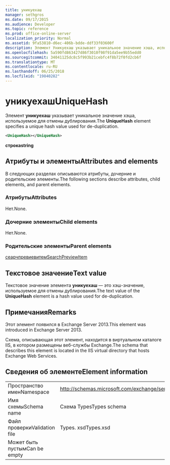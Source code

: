 ```yaml
---
title: уникуехаш
manager: sethgros
ms.date: 09/17/2015
ms.audience: Developer
ms.topic: reference
ms.prod: office-online-server
localization_priority: Normal
ms.assetid: 9fa53810-d6ec-406b-bdde-ddf33f03600f
description: Элемент Уникуехаш указывает уникальное значение хэша, используемое для отмены дублирования.
ms.openlocfilehash: 5a590fd863427d86f3010f98f91da5ee9b55edd0
ms.sourcegitcommit: 34041125dc8c5f993b21cebfc4f8b72f0fd2cb6f
ms.translationtype: MT
ms.contentlocale: ru-RU
ms.lasthandoff: 06/25/2018
ms.locfileid: "19840282"
---
```

# <a name="uniquehash"></a><span data-ttu-id="8f0ae-103">уникуехаш</span><span class="sxs-lookup"><span data-stu-id="8f0ae-103">UniqueHash</span></span>

<span data-ttu-id="8f0ae-104">Элемент **уникуехаш** указывает уникальное значение хэша, используемое для отмены дублирования.</span><span class="sxs-lookup"><span data-stu-id="8f0ae-104">The **UniqueHash** element specifies a unique hash value used for de-duplication.</span></span> 
  
```XML
<UniqueHash></UniqueHash>
```

 <span data-ttu-id="8f0ae-105">**строка**</span><span class="sxs-lookup"><span data-stu-id="8f0ae-105">**string**</span></span>
## <a name="attributes-and-elements"></a><span data-ttu-id="8f0ae-106">Атрибуты и элементы</span><span class="sxs-lookup"><span data-stu-id="8f0ae-106">Attributes and elements</span></span>

<span data-ttu-id="8f0ae-107">В следующих разделах описываются атрибуты, дочерние и родительские элементы.</span><span class="sxs-lookup"><span data-stu-id="8f0ae-107">The following sections describe attributes, child elements, and parent elements.</span></span>
  
### <a name="attributes"></a><span data-ttu-id="8f0ae-108">Атрибуты</span><span class="sxs-lookup"><span data-stu-id="8f0ae-108">Attributes</span></span>

<span data-ttu-id="8f0ae-109">Нет.</span><span class="sxs-lookup"><span data-stu-id="8f0ae-109">None.</span></span>
  
### <a name="child-elements"></a><span data-ttu-id="8f0ae-110">Дочерние элементы</span><span class="sxs-lookup"><span data-stu-id="8f0ae-110">Child elements</span></span>

<span data-ttu-id="8f0ae-111">Нет.</span><span class="sxs-lookup"><span data-stu-id="8f0ae-111">None.</span></span>
  
### <a name="parent-elements"></a><span data-ttu-id="8f0ae-112">Родительские элементы</span><span class="sxs-lookup"><span data-stu-id="8f0ae-112">Parent elements</span></span>

[<span data-ttu-id="8f0ae-113">сеарчпревиевитем</span><span class="sxs-lookup"><span data-stu-id="8f0ae-113">SearchPreviewItem</span></span>](searchpreviewitem.md)
  
## <a name="text-value"></a><span data-ttu-id="8f0ae-114">Текстовое значение</span><span class="sxs-lookup"><span data-stu-id="8f0ae-114">Text value</span></span>

<span data-ttu-id="8f0ae-115">Текстовое значение элемента **уникуехаш** — это хэш-значение, используемое для отмены дублирования.</span><span class="sxs-lookup"><span data-stu-id="8f0ae-115">The text value of the **UniqueHash** element is a hash value used for de-duplication.</span></span> 
  
## <a name="remarks"></a><span data-ttu-id="8f0ae-116">Примечания</span><span class="sxs-lookup"><span data-stu-id="8f0ae-116">Remarks</span></span>

<span data-ttu-id="8f0ae-117">Этот элемент появился в Exchange Server 2013.</span><span class="sxs-lookup"><span data-stu-id="8f0ae-117">This element was introduced in Exchange Server 2013.</span></span>
  
<span data-ttu-id="8f0ae-118">Схема, описывающая этот элемент, находится в виртуальном каталоге IIS, в котором размещены веб-службы Exchange.</span><span class="sxs-lookup"><span data-stu-id="8f0ae-118">The schema that describes this element is located in the IIS virtual directory that hosts Exchange Web Services.</span></span>
  
## <a name="element-information"></a><span data-ttu-id="8f0ae-119">Сведения об элементе</span><span class="sxs-lookup"><span data-stu-id="8f0ae-119">Element information</span></span>

|||
|:-----|:-----|
|<span data-ttu-id="8f0ae-120">Пространство имен</span><span class="sxs-lookup"><span data-stu-id="8f0ae-120">Namespace</span></span>  <br/> |http://schemas.microsoft.com/exchange/services/2006/types  <br/> |
|<span data-ttu-id="8f0ae-121">Имя схемы</span><span class="sxs-lookup"><span data-stu-id="8f0ae-121">Schema name</span></span>  <br/> |<span data-ttu-id="8f0ae-122">Схема Types</span><span class="sxs-lookup"><span data-stu-id="8f0ae-122">Types schema</span></span>  <br/> |
|<span data-ttu-id="8f0ae-123">Файл проверки</span><span class="sxs-lookup"><span data-stu-id="8f0ae-123">Validation file</span></span>  <br/> |<span data-ttu-id="8f0ae-124">Types. xsd</span><span class="sxs-lookup"><span data-stu-id="8f0ae-124">Types.xsd</span></span>  <br/> |
|<span data-ttu-id="8f0ae-125">Может быть пустым</span><span class="sxs-lookup"><span data-stu-id="8f0ae-125">Can be empty</span></span>  <br/> ||
   

